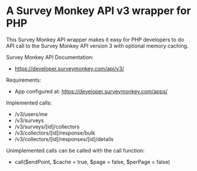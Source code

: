 A Survey Monkey API v3 wrapper for PHP
==============================

This Survey Monkey API wrapper makes it easy for PHP developers to do API call to the Survey Monkey API version 3 with optional memory caching.

Survey Monkey API Documentation:
- https://developer.surveymonkey.com/api/v3/

Requirements: 
- App configured at: https://developer.surveymonkey.com/apps/

Implemented calls:
- /v3/users/me
- /v3/surveys
- /v3/surveys/[id]/collectors
- /v3/collectors/[id]/response/bulk
- /v3/collectors/[id]/responses/[id]/details

Unimplemented calls can be called with the call function:
- call($endPoint, $cache = true, $page = false, $perPage = false)
